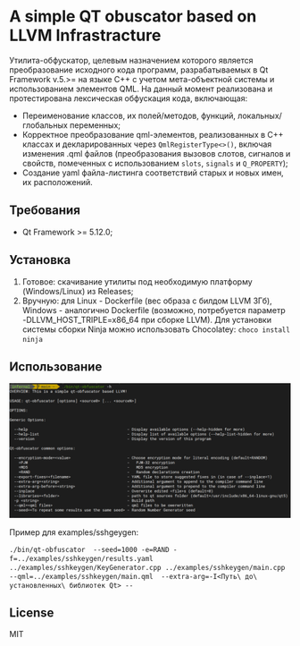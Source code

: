 # A simple QT obuscator based on LLVM Infrastracture

Утилита-обфускатор, целевым назначением которого является преобразование исходного кода программ, разрабатываемых в Qt Framework v.5.>= на языке C++ с учетом мета-объектной системы и использованием элементов QML. На данный момент реализована и протестирована лексическая обфускация кода, включающая: 
- Переименование классов, их полей/методов, функций, локальных/глобальных переменных;
- Корректное преобразование qml-элементов, реализованных в C++ классах и декларированных через `QmlRegisterType<>()`, включая изменения .qml файлов (преобразования вызовов  слотов, сигналов и свойств, помеченных с использованием `slots`, `signals` и `Q_PROPERTY`);
- Создание yaml файла-листинга соответствий старых и новых имен, их расположений.

## Требования
- Qt Framework >= 5.12.0;

## Установка
1) Готовое: скачивание утилиты под необходимую платформу (Windows/Linux) из Releases; 
2) Вручную: для Linux - Dockerfile (вес образа с билдом LLVM 3Гб), Windows - аналогично Dockerfile (возможно, потребуется параметр -DLLVM_HOST_TRIPLE=x86_64 при сборке LLVM). Для установки системы сборки Ninja можно использовать Chocolatey: `choco install ninja`

## Использование

![alt text](https://github.com/Infernalum/llvm-qt-obfuscator/blob/main/Images/help%20ref.png "help reference")

Пример для examples/sshgeygen: 
```
./bin/qt-obfuscator  --seed=1000 -e=RAND -f=../examples/sshkeygen/results.yaml ../examples/sshkeygen/KeyGenerator.cpp ../examples/sshkeygen/main.cpp --qml=../examples/sshkeygen/main.qml  --extra-arg=-I<Путь\ до\ установленных\ библиотек Qt> --
```

## License

MIT
